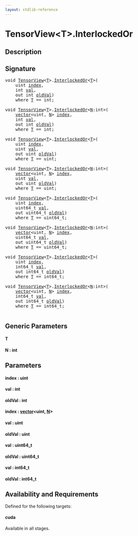 ```yaml
---
layout: stdlib-reference
---
```


# TensorView\<T\>\.InterlockedOr

## Description





## Signature 

<pre>
<span class="code_keyword">void</span> <a href="../types/tensorview-06/index" class="code_type">TensorView</a>&lt;<a href="interlockedor-0b#typeparam-T" class="code_type">T</a>&gt;.<a href="interlockedor-0b">InterlockedOr</a>&lt;<a href="interlockedor-0b#typeparam-T" class="code_type">T</a>&gt;(
    <span class="code_keyword">uint</span> <a href="interlockedor-0b#decl-index" class="code_param">index</a>,
    <span class="code_keyword">int</span> <a href="interlockedor-0b#decl-val" class="code_param">val</a>,
    <span class="code_keyword">out</span> <span class="code_keyword">int</span> <a href="interlockedor-0b#decl-oldVal" class="code_param">oldVal</a>)
    <span class='code_keyword'>where</span> <a href="interlockedor-0b#typeparam-T" class="code_type">T</a> == <span class="code_keyword">int</span>;

<span class="code_keyword">void</span> <a href="../types/tensorview-06/index" class="code_type">TensorView</a>&lt;<a href="interlockedor-0b#typeparam-T" class="code_type">T</a>&gt;.<a href="interlockedor-0b">InterlockedOr</a>&lt;<a href="interlockedor-0b#decl-N" class="code_var">N</a>:<span class="code_keyword">int</span>&gt;(
    <a href="../types/vector/index" class="code_type">vector</a>&lt;<span class="code_keyword">uint</span>, <a href="interlockedor-0b#decl-N" class="code_var">N</a>&gt; <a href="interlockedor-0b#decl-index" class="code_param">index</a>,
    <span class="code_keyword">int</span> <a href="interlockedor-0b#decl-val" class="code_param">val</a>,
    <span class="code_keyword">out</span> <span class="code_keyword">int</span> <a href="interlockedor-0b#decl-oldVal" class="code_param">oldVal</a>)
    <span class='code_keyword'>where</span> <a href="interlockedor-0b#typeparam-T" class="code_type">T</a> == <span class="code_keyword">int</span>;

<span class="code_keyword">void</span> <a href="../types/tensorview-06/index" class="code_type">TensorView</a>&lt;<a href="interlockedor-0b#typeparam-T" class="code_type">T</a>&gt;.<a href="interlockedor-0b">InterlockedOr</a>&lt;<a href="interlockedor-0b#typeparam-T" class="code_type">T</a>&gt;(
    <span class="code_keyword">uint</span> <a href="interlockedor-0b#decl-index" class="code_param">index</a>,
    <span class="code_keyword">uint</span> <a href="interlockedor-0b#decl-val" class="code_param">val</a>,
    <span class="code_keyword">out</span> <span class="code_keyword">uint</span> <a href="interlockedor-0b#decl-oldVal" class="code_param">oldVal</a>)
    <span class='code_keyword'>where</span> <a href="interlockedor-0b#typeparam-T" class="code_type">T</a> == <span class="code_keyword">uint</span>;

<span class="code_keyword">void</span> <a href="../types/tensorview-06/index" class="code_type">TensorView</a>&lt;<a href="interlockedor-0b#typeparam-T" class="code_type">T</a>&gt;.<a href="interlockedor-0b">InterlockedOr</a>&lt;<a href="interlockedor-0b#decl-N" class="code_var">N</a>:<span class="code_keyword">int</span>&gt;(
    <a href="../types/vector/index" class="code_type">vector</a>&lt;<span class="code_keyword">uint</span>, <a href="interlockedor-0b#decl-N" class="code_var">N</a>&gt; <a href="interlockedor-0b#decl-index" class="code_param">index</a>,
    <span class="code_keyword">uint</span> <a href="interlockedor-0b#decl-val" class="code_param">val</a>,
    <span class="code_keyword">out</span> <span class="code_keyword">uint</span> <a href="interlockedor-0b#decl-oldVal" class="code_param">oldVal</a>)
    <span class='code_keyword'>where</span> <a href="interlockedor-0b#typeparam-T" class="code_type">T</a> == <span class="code_keyword">uint</span>;

<span class="code_keyword">void</span> <a href="../types/tensorview-06/index" class="code_type">TensorView</a>&lt;<a href="interlockedor-0b#typeparam-T" class="code_type">T</a>&gt;.<a href="interlockedor-0b">InterlockedOr</a>&lt;<a href="interlockedor-0b#typeparam-T" class="code_type">T</a>&gt;(
    <span class="code_keyword">uint</span> <a href="interlockedor-0b#decl-index" class="code_param">index</a>,
    uint64_t <a href="interlockedor-0b#decl-val" class="code_param">val</a>,
    <span class="code_keyword">out</span> uint64_t <a href="interlockedor-0b#decl-oldVal" class="code_param">oldVal</a>)
    <span class='code_keyword'>where</span> <a href="interlockedor-0b#typeparam-T" class="code_type">T</a> == uint64_t;

<span class="code_keyword">void</span> <a href="../types/tensorview-06/index" class="code_type">TensorView</a>&lt;<a href="interlockedor-0b#typeparam-T" class="code_type">T</a>&gt;.<a href="interlockedor-0b">InterlockedOr</a>&lt;<a href="interlockedor-0b#decl-N" class="code_var">N</a>:<span class="code_keyword">int</span>&gt;(
    <a href="../types/vector/index" class="code_type">vector</a>&lt;<span class="code_keyword">uint</span>, <a href="interlockedor-0b#decl-N" class="code_var">N</a>&gt; <a href="interlockedor-0b#decl-index" class="code_param">index</a>,
    uint64_t <a href="interlockedor-0b#decl-val" class="code_param">val</a>,
    <span class="code_keyword">out</span> uint64_t <a href="interlockedor-0b#decl-oldVal" class="code_param">oldVal</a>)
    <span class='code_keyword'>where</span> <a href="interlockedor-0b#typeparam-T" class="code_type">T</a> == uint64_t;

<span class="code_keyword">void</span> <a href="../types/tensorview-06/index" class="code_type">TensorView</a>&lt;<a href="interlockedor-0b#typeparam-T" class="code_type">T</a>&gt;.<a href="interlockedor-0b">InterlockedOr</a>&lt;<a href="interlockedor-0b#typeparam-T" class="code_type">T</a>&gt;(
    <span class="code_keyword">uint</span> <a href="interlockedor-0b#decl-index" class="code_param">index</a>,
    int64_t <a href="interlockedor-0b#decl-val" class="code_param">val</a>,
    <span class="code_keyword">out</span> int64_t <a href="interlockedor-0b#decl-oldVal" class="code_param">oldVal</a>)
    <span class='code_keyword'>where</span> <a href="interlockedor-0b#typeparam-T" class="code_type">T</a> == int64_t;

<span class="code_keyword">void</span> <a href="../types/tensorview-06/index" class="code_type">TensorView</a>&lt;<a href="interlockedor-0b#typeparam-T" class="code_type">T</a>&gt;.<a href="interlockedor-0b">InterlockedOr</a>&lt;<a href="interlockedor-0b#decl-N" class="code_var">N</a>:<span class="code_keyword">int</span>&gt;(
    <a href="../types/vector/index" class="code_type">vector</a>&lt;<span class="code_keyword">uint</span>, <a href="interlockedor-0b#decl-N" class="code_var">N</a>&gt; <a href="interlockedor-0b#decl-index" class="code_param">index</a>,
    int64_t <a href="interlockedor-0b#decl-val" class="code_param">val</a>,
    <span class="code_keyword">out</span> int64_t <a href="interlockedor-0b#decl-oldVal" class="code_param">oldVal</a>)
    <span class='code_keyword'>where</span> <a href="interlockedor-0b#typeparam-T" class="code_type">T</a> == int64_t;

</pre>

## Generic Parameters

####  <a id="typeparam-T"></a>T
####  <a id="decl-N"></a>N  : int

## Parameters

####  <a id="decl-index"></a>index  : uint
####  <a id="decl-val"></a>val  : int
####  <a id="decl-oldVal"></a>oldVal  : int
####  <a id="decl-index"></a>index  : [vector](../types/vector/index)\<uint, [N](../types/vector/index#decl-N)\>
####  <a id="decl-val"></a>val  : uint
####  <a id="decl-oldVal"></a>oldVal  : uint
####  <a id="decl-val"></a>val  : uint64\_t
####  <a id="decl-oldVal"></a>oldVal  : uint64\_t
####  <a id="decl-val"></a>val  : int64\_t
####  <a id="decl-oldVal"></a>oldVal  : int64\_t

## Availability and Requirements

Defined for the following targets:

#### cuda
Available in all stages.



